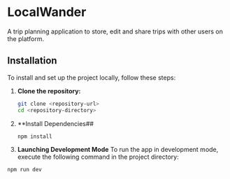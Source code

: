 # LocalWander

A trip planning application to store, edit and share trips with other users on the platform.

## Installation

To install and set up the project locally, follow these steps:

1. **Clone the repository:**
   ```sh
   git clone <repository-url>
   cd <repository-directory>
2. **Install Dependencies##
   ```sh
   npm install
   ```
3. **Launching Development Mode**
  To run the app in development mode, execute the following command in the project directory:
  ```sh
  npm run dev
  ```
